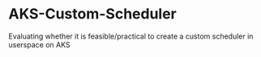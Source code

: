 # AKS-Custom-Scheduler
Evaluating whether it is feasible/practical to create a custom scheduler in userspace on AKS
